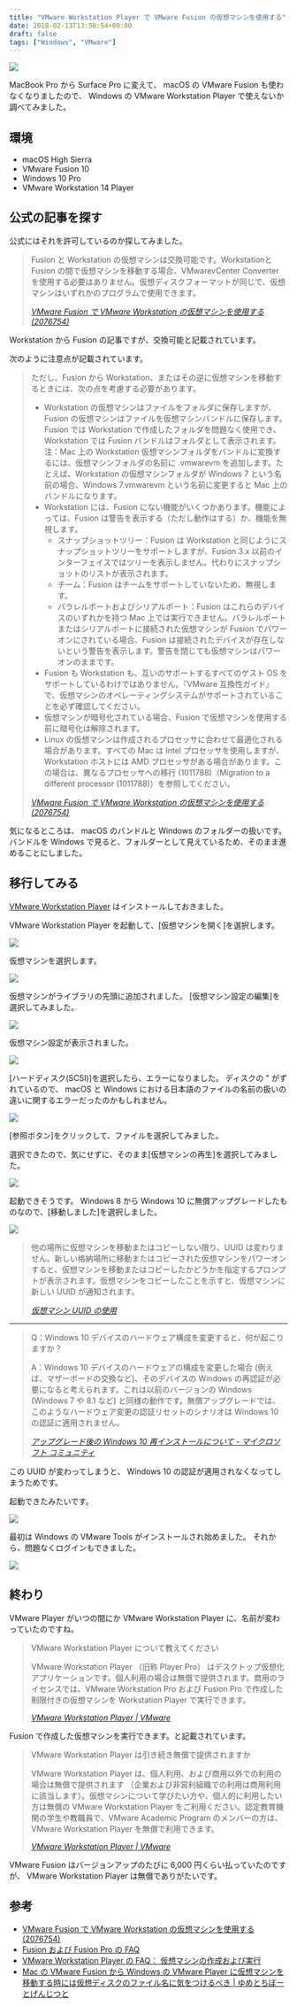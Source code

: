 ```yaml
---
title: "VMware Workstation Player で VMware Fusion の仮想マシンを使用する"
date: 2018-02-13T13:50:54+09:00
draft: false
tags: ["Windows", "VMware"]
---
```


![](/img/93-01.jpg)

MacBook Pro から Surface Pro に変えて、 macOS の VMware Fusion も使わなくなりましたので、 Windows の VMware Workstation Player で使えないか調べてみました。

<!--more-->

## 環境

* macOS High Sierra
* VMware Fusion 10
* Windows 10 Pro
* VMware Workstation 14 Player

## 公式の記事を探す

公式にはそれを許可しているのか探してみました。

> Fusion と Workstation の仮想マシンは交換可能です。Workstationと Fusion の間で仮想マシンを移動する場合、VMwarevCenter Converter を使用する必要はありません。仮想ディスクフォーマットが同じで、仮想マシンはいずれかのプログラムで使用できます。
>
> <cite>[VMware Fusion で VMware Workstation の仮想マシンを使用する (2076754)](https://kb.vmware.com/s/article/2076754)</cite>

Workstation から Fusion の記事ですが、交換可能と記載されています。

次のように注意点が記載されています。

> ただし、Fusion から Workstation、またはその逆に仮想マシンを移動するときには、次の点を考慮する必要があります。
>
> * Workstation の仮想マシンはファイルをフォルダに保存しますが、Fusion の仮想マシンはファイルを仮想マシンバンドルに保存します。Fusion では Workstation で作成したフォルダを問題なく使用でき、Workstation では Fusion バンドルはフォルダとして表示されます。  
> 注：Mac 上の Workstation 仮想マシンフォルダをバンドルに変換するには、仮想マシンフォルダの名前に .vmwarevm を追加します。たとえば、Workstation の仮想マシンフォルダが Windows 7 という名前の場合、Windows 7.vmwarevm という名前に変更すると Mac 上のバンドルになります。 
> * Workstation には、Fusion にない機能がいくつかあります。機能によっては、Fusion は警告を表示する（ただし動作はする）か、機能を無視します。
>     * スナップショットツリー：Fusion は Workstation と同じようにスナップショットツリーをサポートしますが、Fusion 3.x 以前のインターフェイスではツリーを表示しません。代わりにスナップショットのリストが表示されます。
>     * チーム：Fusion はチームをサポートしていないため、無視します。 
>     * パラレルポートおよびシリアルポート：Fusion はこれらのデバイスのいずれかを持つ Mac 上では実行できません。パラレルポートまたはシリアルポートに接続された仮想マシンが Fusion でパワーオンにされている場合、Fusion は接続されたデバイスが存在しないという警告を表示します。警告を閉じても仮想マシンはパワーオンのままです。
> * Fusion も Workstation も、互いのサポートするすべてのゲスト OS をサポートしているわけではありません。『VMware 互換性ガイド』で、仮想マシンのオペレーティングシステムがサポートされていることを必ず確認してください。 
> * 仮想マシンが暗号化されている場合、Fusion で仮想マシンを使用する前に暗号化は解除されます。 
> * Linux の仮想マシンは作成されるプロセッサに合わせて最適化される場合があります。すべての Mac は Intel プロセッサを使用しますが、Workstation ホストには AMD プロセッサがある場合があります。この場合は、異なるプロセッサへの移行 (1011788)（Migration to a different processor (1011788)）を参照してください。 
>
> <cite>[VMware Fusion で VMware Workstation の仮想マシンを使用する (2076754)](https://kb.vmware.com/s/article/2076754)</cite>

気になるところは、 macOS のバンドルと Windows のフォルダーの扱いです。
バンドルを Windows で見ると、フォルダーとして見えているため、そのまま進めることにしました。

## 移行してみる

[VMware Workstation Player](https://my.vmware.com/en/web/vmware/free#desktop_end_user_computing/vmware_workstation_player/14_0) はインストールしておきました。

VMware Workstation Player を起動して、[仮想マシンを開く]を選択します。

![](/img/93-02.png)

仮想マシンを選択します。

![](/img/93-03.png)

仮想マシンがライブラリの先頭に追加されました。
[仮想マシン設定の編集]を選択してみました。

![](/img/93-04.png)

仮想マシン設定が表示されました。

![](/img/93-05.png)

[ハードディスク(SCSI)]を選択したら、エラーになりました。
ディスクの " がずれているので、 macOS と Windows における日本語のファイルの名前の扱いの違いに関するエラーだったのかもしれません。

![](/img/93-06.png)

[参照ボタン]をクリックして、ファイルを選択してみました。

選択できたので、気にせずに、そのまま[仮想マシンの再生]を選択してみました。

![](/img/93-04.png)

起動できそうです。
Windows 8 から Windows 10 に無償アップグレードしたものなので、[移動しました]を選択しました。

![](/img/93-07.png)

> 他の場所に仮想マシンを移動またはコピーしない限り、UUID は変わりません。新しい格納場所に移動またはコピーされた仮想マシンをパワーオンすると、仮想マシンを移動またはコピーしたかどうかを指定するプロンプトが表示されます。仮想マシンをコピーしたことを示すと、仮想マシンに新しい UUID が通知されます。
>
> <cite>[仮想マシン UUID の使用](https://docs.vmware.com/jp/VMware-Workstation-Pro/12.0/com.vmware.ws.using.doc/GUID-533B2C4F-7BD5-41EB-8392-2B9FE687AE50.html)</cite>

---

> Q：Windows 10 デバイスのハードウェア構成を変更すると、何が起こりますか？
>
> A：Windows 10 デバイスのハードウェアの構成を変更した場合 (例えば、マザーボードの交換など)、そのデバイスの Windows の再認証が必要になると考えられます。これは以前のバージョンの Windows (Windows 7 や 8.1 など) と同様の動作です。無償アップグレードでは、このようなハードウェア変更の認証リセットのシナリオは Windows 10 の認証に適用されません。
>
> <cite>[アップグレード後の Windows 10 再インストールについて - マイクロソフト コミュニティ](http://answers.microsoft.com/ja-jp/windows/forum/windows_10-windows_install/アップグレ/2131d8c8-60f7-4388-94a4-e4b1ac9b7862?auth=1)</cite>

この UUID が変わってしまうと、 Windows 10 の認証が適用されなくなってしまうためです。

起動できたみたいです。

![](/img/93-01.jpg)

最初は Windows の VMware Tools がインストールされ始めました。
それから、問題なくログインもできました。

![](/img/93-08.jpg)

## 終わり

VMware Player がいつの間にか VMware Workstation Player に、名前が変わっていたのですね。

> VMware Workstation Player について教えてください
>
> VMware Workstation Player （旧称 Player Pro） はデスクトップ仮想化アプリケーションです。個人利用の場合は無償で提供されます。商用のライセンスでは、VMware Workstation Pro および Fusion Pro で作成した制限付きの仮想マシンを Workstation Player で実行できます。
>
> <cite>[VMware Workstation Player | VMware](https://www.vmware.com/jp/products/workstation-player.html)</cite>

Fusion で作成した仮想マシンを実行できます。と記載されています。

> VMware Workstation Player は引き続き無償で提供されますか
>
> VMware Workstation Player は、個人利用、および商用以外での利用の場合は無償で提供されます （企業および非営利組織での利用は商用利用に該当します）。仮想マシンについて学びたい方や、個人的に利用したい方は無償の VMware Workstation Player をご利用ください。認定教育機関の学生や教職員で、VMware Academic Program のメンバーの方は、VMware Workstation Player を無償で利用できます。
>
> <cite>[VMware Workstation Player | VMware](https://www.vmware.com/jp/products/workstation-player.html)</cite>

VMware Fusion はバージョンアップのたびに 6,000 円くらい払っていたのですが、 VMware Workstation Player は無償でありがたいです。

## 参考

* [VMware Fusion で VMware Workstation の仮想マシンを使用する (2076754)](https://kb.vmware.com/s/article/2076754)
* [Fusion および Fusion Pro の FAQ](https://www.vmware.com/jp/products/fusion/faqs.html)
* [VMware Workstation Player の FAQ： 仮想マシンの作成および実行](https://www.vmware.com/jp/products/player/faqs.html)
* [Mac の VMware Fusion から Windows の VMware Player に仮想マシンを移動する時には仮想ディスクのファイル名に気をつけるべき | ゆめとちぼーとげんじつと](http://blog.dreamhive.co.jp/yama/12095.html)
